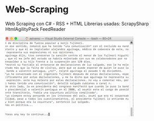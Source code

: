 # Web-Scraping
Web Scraping con C# - RSS + HTML
Librerias usadas:
ScrapySharp
HtmlAgilityPack
FeedReader


![alt tag](https://raw.githubusercontent.com/alexislunatic/Web-Scraping/master/01.%20LectorRSS/LectorRSS/vs.png)

